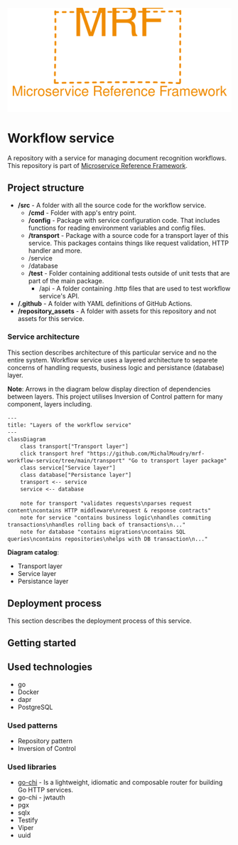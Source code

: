 <p align="center">
    <img src="./repository_assets/mrf_logo.svg" alt="Microservice Reference Framework logo" />
</p>

# Workflow service
A repository with a service for managing document recognition workflows. This repository is part of [Microservice Reference Framework](https://github.com/MichalMoudry/microservice-reference-framework "Go to Microservice Reference Framework GitHub page").

## Project structure
- **/src** - A folder with all the source code for the workflow service.
    - **/cmd** - Folder with app's entry point.
    - **/config** - Package with service configuration code. That includes functions for reading environment variables and config files.
    - **/transport** - Package with a source code for a transport layer of this service. This packages contains things like request validation, HTTP handler and more.
    - /service
    - /database
    - **/test** - Folder containing additional tests outside of unit tests that are part of the main package.
        - /api - A folder containing .http files that are used to test workflow service's API.
- **/.github** - A folder with YAML definitions of GitHub Actions.
- **/repository_assets** - A folder with assets for this repository and not assets for this service.

### Service architecture
This section describes architecture of this particular service and no the entire system. Workflow service uses a layered architecture to separete concerns of handling requests, business logic and persistance (database) layer.

**Note**: Arrows in the diagram below display direction of dependencies between layers. This project utilises Inversion of Control pattern for many component, layers including.

```mermaid
---
title: "Layers of the workflow service"
---
classDiagram
    class transport["Transport layer"]
    click transport href "https://github.com/MichalMoudry/mrf-workflow-service/tree/main/transport" "Go to transport layer package"
    class service["Service layer"]
    class database["Persistance layer"]
    transport <-- service
    service <-- database

    note for transport "validates requests\nparses request content\ncontains HTTP middleware\nrequest & response contracts"
    note for service "contains business logic\nhandles commiting transactions\nhandles rolling back of transactions\n..."
    note for database "contains migrations\ncontains SQL queries\ncontains repositories\nhelps with DB transaction\n..."
```
**Diagram catalog**:
- Transport layer
- Service layer
- Persistance layer

## Deployment process
This section describes the deployment process of this service.

## Getting started

## Used technologies
- go
- Docker
- dapr
- PostgreSQL

### Used patterns
- Repository pattern
- Inversion of Control

### Used libraries
- [go-chi](https://github.com/go-chi/chi "Link to chi GitHub page") - Is a lightweight, idiomatic and composable router for building Go HTTP services.
- go-chi - jwtauth
- pgx
- sqlx
- Testify
- Viper
- uuid
